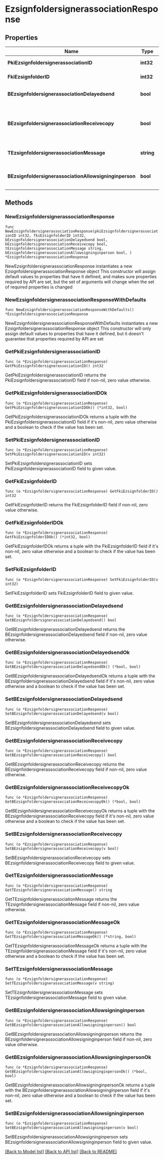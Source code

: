 # EzsignfoldersignerassociationResponse

## Properties

Name | Type | Description | Notes
------------ | ------------- | ------------- | -------------
**PkiEzsignfoldersignerassociationID** | **int32** | The unique ID of the Ezsignfoldersignerassociation | 
**FkiEzsignfolderID** | **int32** | The unique ID of the Ezsignfolder | 
**BEzsignfoldersignerassociationDelayedsend** | **bool** | If this flag is true the signatory is part of a delayed send. | 
**BEzsignfoldersignerassociationReceivecopy** | **bool** | If this flag is true. The signatory will receive a copy of every signed Ezsigndocument even if it ain&#39;t required to sign the document. | 
**TEzsignfoldersignerassociationMessage** | **string** | A custom text message that will be added to the email sent. | 
**BEzsignfoldersignerassociationAllowsigninginperson** | **bool** | If the Ezsignfoldersignerassociation is allowed to sign in person or not | 

## Methods

### NewEzsignfoldersignerassociationResponse

`func NewEzsignfoldersignerassociationResponse(pkiEzsignfoldersignerassociationID int32, fkiEzsignfolderID int32, bEzsignfoldersignerassociationDelayedsend bool, bEzsignfoldersignerassociationReceivecopy bool, tEzsignfoldersignerassociationMessage string, bEzsignfoldersignerassociationAllowsigninginperson bool, ) *EzsignfoldersignerassociationResponse`

NewEzsignfoldersignerassociationResponse instantiates a new EzsignfoldersignerassociationResponse object
This constructor will assign default values to properties that have it defined,
and makes sure properties required by API are set, but the set of arguments
will change when the set of required properties is changed

### NewEzsignfoldersignerassociationResponseWithDefaults

`func NewEzsignfoldersignerassociationResponseWithDefaults() *EzsignfoldersignerassociationResponse`

NewEzsignfoldersignerassociationResponseWithDefaults instantiates a new EzsignfoldersignerassociationResponse object
This constructor will only assign default values to properties that have it defined,
but it doesn't guarantee that properties required by API are set

### GetPkiEzsignfoldersignerassociationID

`func (o *EzsignfoldersignerassociationResponse) GetPkiEzsignfoldersignerassociationID() int32`

GetPkiEzsignfoldersignerassociationID returns the PkiEzsignfoldersignerassociationID field if non-nil, zero value otherwise.

### GetPkiEzsignfoldersignerassociationIDOk

`func (o *EzsignfoldersignerassociationResponse) GetPkiEzsignfoldersignerassociationIDOk() (*int32, bool)`

GetPkiEzsignfoldersignerassociationIDOk returns a tuple with the PkiEzsignfoldersignerassociationID field if it's non-nil, zero value otherwise
and a boolean to check if the value has been set.

### SetPkiEzsignfoldersignerassociationID

`func (o *EzsignfoldersignerassociationResponse) SetPkiEzsignfoldersignerassociationID(v int32)`

SetPkiEzsignfoldersignerassociationID sets PkiEzsignfoldersignerassociationID field to given value.


### GetFkiEzsignfolderID

`func (o *EzsignfoldersignerassociationResponse) GetFkiEzsignfolderID() int32`

GetFkiEzsignfolderID returns the FkiEzsignfolderID field if non-nil, zero value otherwise.

### GetFkiEzsignfolderIDOk

`func (o *EzsignfoldersignerassociationResponse) GetFkiEzsignfolderIDOk() (*int32, bool)`

GetFkiEzsignfolderIDOk returns a tuple with the FkiEzsignfolderID field if it's non-nil, zero value otherwise
and a boolean to check if the value has been set.

### SetFkiEzsignfolderID

`func (o *EzsignfoldersignerassociationResponse) SetFkiEzsignfolderID(v int32)`

SetFkiEzsignfolderID sets FkiEzsignfolderID field to given value.


### GetBEzsignfoldersignerassociationDelayedsend

`func (o *EzsignfoldersignerassociationResponse) GetBEzsignfoldersignerassociationDelayedsend() bool`

GetBEzsignfoldersignerassociationDelayedsend returns the BEzsignfoldersignerassociationDelayedsend field if non-nil, zero value otherwise.

### GetBEzsignfoldersignerassociationDelayedsendOk

`func (o *EzsignfoldersignerassociationResponse) GetBEzsignfoldersignerassociationDelayedsendOk() (*bool, bool)`

GetBEzsignfoldersignerassociationDelayedsendOk returns a tuple with the BEzsignfoldersignerassociationDelayedsend field if it's non-nil, zero value otherwise
and a boolean to check if the value has been set.

### SetBEzsignfoldersignerassociationDelayedsend

`func (o *EzsignfoldersignerassociationResponse) SetBEzsignfoldersignerassociationDelayedsend(v bool)`

SetBEzsignfoldersignerassociationDelayedsend sets BEzsignfoldersignerassociationDelayedsend field to given value.


### GetBEzsignfoldersignerassociationReceivecopy

`func (o *EzsignfoldersignerassociationResponse) GetBEzsignfoldersignerassociationReceivecopy() bool`

GetBEzsignfoldersignerassociationReceivecopy returns the BEzsignfoldersignerassociationReceivecopy field if non-nil, zero value otherwise.

### GetBEzsignfoldersignerassociationReceivecopyOk

`func (o *EzsignfoldersignerassociationResponse) GetBEzsignfoldersignerassociationReceivecopyOk() (*bool, bool)`

GetBEzsignfoldersignerassociationReceivecopyOk returns a tuple with the BEzsignfoldersignerassociationReceivecopy field if it's non-nil, zero value otherwise
and a boolean to check if the value has been set.

### SetBEzsignfoldersignerassociationReceivecopy

`func (o *EzsignfoldersignerassociationResponse) SetBEzsignfoldersignerassociationReceivecopy(v bool)`

SetBEzsignfoldersignerassociationReceivecopy sets BEzsignfoldersignerassociationReceivecopy field to given value.


### GetTEzsignfoldersignerassociationMessage

`func (o *EzsignfoldersignerassociationResponse) GetTEzsignfoldersignerassociationMessage() string`

GetTEzsignfoldersignerassociationMessage returns the TEzsignfoldersignerassociationMessage field if non-nil, zero value otherwise.

### GetTEzsignfoldersignerassociationMessageOk

`func (o *EzsignfoldersignerassociationResponse) GetTEzsignfoldersignerassociationMessageOk() (*string, bool)`

GetTEzsignfoldersignerassociationMessageOk returns a tuple with the TEzsignfoldersignerassociationMessage field if it's non-nil, zero value otherwise
and a boolean to check if the value has been set.

### SetTEzsignfoldersignerassociationMessage

`func (o *EzsignfoldersignerassociationResponse) SetTEzsignfoldersignerassociationMessage(v string)`

SetTEzsignfoldersignerassociationMessage sets TEzsignfoldersignerassociationMessage field to given value.


### GetBEzsignfoldersignerassociationAllowsigninginperson

`func (o *EzsignfoldersignerassociationResponse) GetBEzsignfoldersignerassociationAllowsigninginperson() bool`

GetBEzsignfoldersignerassociationAllowsigninginperson returns the BEzsignfoldersignerassociationAllowsigninginperson field if non-nil, zero value otherwise.

### GetBEzsignfoldersignerassociationAllowsigninginpersonOk

`func (o *EzsignfoldersignerassociationResponse) GetBEzsignfoldersignerassociationAllowsigninginpersonOk() (*bool, bool)`

GetBEzsignfoldersignerassociationAllowsigninginpersonOk returns a tuple with the BEzsignfoldersignerassociationAllowsigninginperson field if it's non-nil, zero value otherwise
and a boolean to check if the value has been set.

### SetBEzsignfoldersignerassociationAllowsigninginperson

`func (o *EzsignfoldersignerassociationResponse) SetBEzsignfoldersignerassociationAllowsigninginperson(v bool)`

SetBEzsignfoldersignerassociationAllowsigninginperson sets BEzsignfoldersignerassociationAllowsigninginperson field to given value.



[[Back to Model list]](../README.md#documentation-for-models) [[Back to API list]](../README.md#documentation-for-api-endpoints) [[Back to README]](../README.md)


